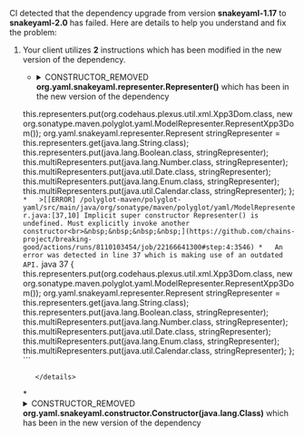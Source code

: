 CI detected that the dependency upgrade from version **snakeyaml-1.17** to **snakeyaml-2.0** has failed. Here are details to help you understand and fix the problem:
1. Your client utilizes **2** instructions which has been modified in the new version of the dependency.
   * <details>
        <summary>CONSTRUCTOR_REMOVED <b>org.yaml.snakeyaml.representer.Representer()</b> which has been <b></b> in the new version of the dependency</summary>
            
        * <details>
          <summary>The failure is identified from the logs generated in the build process. </summary>
          
            *   >[[ERROR] /polyglot-maven/polyglot-yaml/src/main/java/org/sonatype/maven/polyglot/yaml/YamlModelReader.java:[37,34] The constructor Representer() is undefined<br>&nbsp;&nbsp;&nbsp;&nbsp;](https://github.com/chains-project/breaking-good/actions/runs/8110103454/job/22166641300#step:4:3548)
            *   An error was detected in line 37 which is making use of an outdated API.
             ``` java
             37   {
    this.representers.put(org.codehaus.plexus.util.xml.Xpp3Dom.class, new org.sonatype.maven.polyglot.yaml.ModelRepresenter.RepresentXpp3Dom());
    org.yaml.snakeyaml.representer.Represent stringRepresenter = this.representers.get(java.lang.String.class);
    this.representers.put(java.lang.Boolean.class, stringRepresenter);
    this.multiRepresenters.put(java.lang.Number.class, stringRepresenter);
    this.multiRepresenters.put(java.util.Date.class, stringRepresenter);
    this.multiRepresenters.put(java.lang.Enum.class, stringRepresenter);
    this.multiRepresenters.put(java.util.Calendar.class, stringRepresenter);
};
            ```
            *   >[[ERROR] /polyglot-maven/polyglot-yaml/src/main/java/org/sonatype/maven/polyglot/yaml/ModelRepresenter.java:[37,10] Implicit super constructor Representer() is undefined. Must explicitly invoke another constructor<br>&nbsp;&nbsp;&nbsp;&nbsp;](https://github.com/chains-project/breaking-good/actions/runs/8110103454/job/22166641300#step:4:3546)
            *   An error was detected in line 37 which is making use of an outdated API.
             ``` java
             37   {
    this.representers.put(org.codehaus.plexus.util.xml.Xpp3Dom.class, new org.sonatype.maven.polyglot.yaml.ModelRepresenter.RepresentXpp3Dom());
    org.yaml.snakeyaml.representer.Represent stringRepresenter = this.representers.get(java.lang.String.class);
    this.representers.put(java.lang.Boolean.class, stringRepresenter);
    this.multiRepresenters.put(java.lang.Number.class, stringRepresenter);
    this.multiRepresenters.put(java.util.Date.class, stringRepresenter);
    this.multiRepresenters.put(java.lang.Enum.class, stringRepresenter);
    this.multiRepresenters.put(java.util.Calendar.class, stringRepresenter);
};
            ```

          </details>
            
     </details>
   * <details>
        <summary>CONSTRUCTOR_REMOVED <b>org.yaml.snakeyaml.constructor.Constructor(java.lang.Class)</b> which has been <b></b> in the new version of the dependency</summary>
            
        * <details>
          <summary>The failure is identified from the logs generated in the build process. </summary>
          
            *   >[[ERROR] /polyglot-maven/polyglot-yaml/src/main/java/org/sonatype/maven/polyglot/yaml/ModelConstructor.java:[43,5] The constructor Constructor(Class<Model>) is undefined<br>&nbsp;&nbsp;&nbsp;&nbsp;](https://github.com/chains-project/breaking-good/actions/runs/8110103454/job/22166641300#step:4:3549)
            *   An error was detected in line 43 which is making use of an outdated API.
             ``` java
             43   super(org.sonatype.maven.polyglot.yaml.Model.class);
            ```

          </details>
            
     </details>


